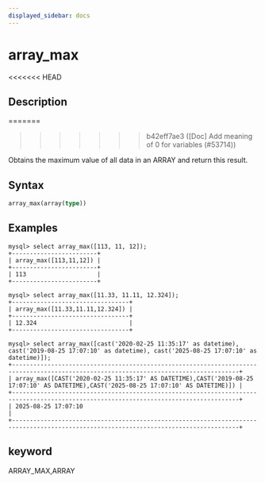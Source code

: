 ```yaml
---
displayed_sidebar: docs
---
```


# array_max

<<<<<<< HEAD
## Description
=======

>>>>>>> b42eff7ae3 ([Doc] Add meaning of 0 for variables (#53714))

Obtains the maximum value of all data in an ARRAY and return this result.

## Syntax

```Haskell
array_max(array(type))
```

## Examples

```plain text
mysql> select array_max([113, 11, 12]);
+------------------------+
| array_max([113,11,12]) |
+------------------------+
| 113                    |
+------------------------+

mysql> select array_max([11.33, 11.11, 12.324]);
+---------------------------------+
| array_max([11.33,11.11,12.324]) |
+---------------------------------+
| 12.324                          |
+---------------------------------+

mysql> select array_max([cast('2020-02-25 11:35:17' as datetime), cast('2019-08-25 17:07:10' as datetime), cast('2025-08-25 17:07:10' as datetime)]);
+--------------------------------------------------------------------------------------------------------------------------------------+
| array_max([CAST('2020-02-25 11:35:17' AS DATETIME),CAST('2019-08-25 17:07:10' AS DATETIME),CAST('2025-08-25 17:07:10' AS DATETIME)]) |
+--------------------------------------------------------------------------------------------------------------------------------------+
| 2025-08-25 17:07:10                                                                                                                  |
+--------------------------------------------------------------------------------------------------------------------------------------+
```

## keyword

ARRAY_MAX,ARRAY
